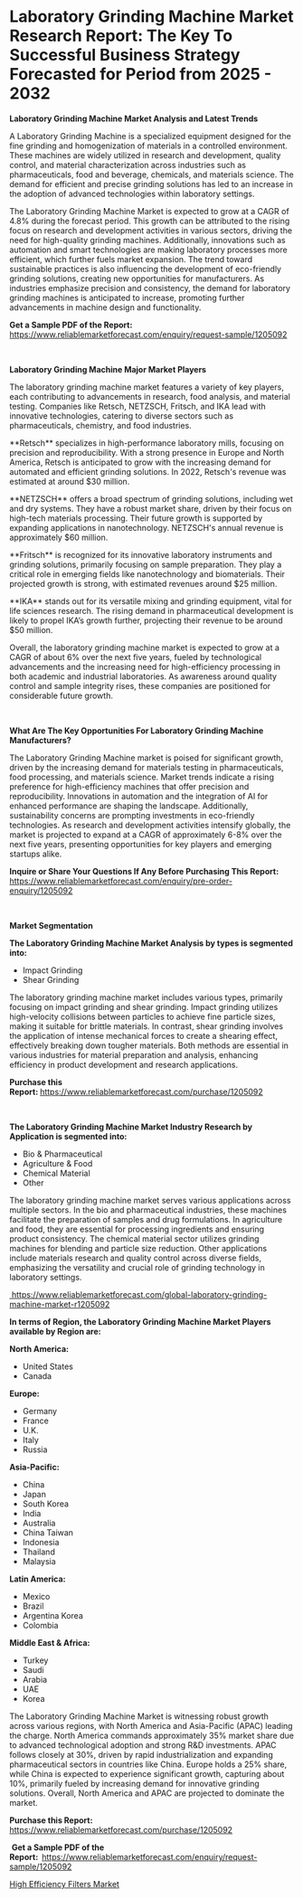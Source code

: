 <p><h1>Laboratory Grinding Machine Market Research Report: The Key To Successful Business Strategy Forecasted for Period from 2025 - 2032</h1></p><p><strong>Laboratory Grinding Machine Market Analysis and Latest Trends</strong></p>
<p><p>A Laboratory Grinding Machine is a specialized equipment designed for the fine grinding and homogenization of materials in a controlled environment. These machines are widely utilized in research and development, quality control, and material characterization across industries such as pharmaceuticals, food and beverage, chemicals, and materials science. The demand for efficient and precise grinding solutions has led to an increase in the adoption of advanced technologies within laboratory settings.</p><p>The Laboratory Grinding Machine Market is expected to grow at a CAGR of 4.8% during the forecast period. This growth can be attributed to the rising focus on research and development activities in various sectors, driving the need for high-quality grinding machines. Additionally, innovations such as automation and smart technologies are making laboratory processes more efficient, which further fuels market expansion. The trend toward sustainable practices is also influencing the development of eco-friendly grinding solutions, creating new opportunities for manufacturers. As industries emphasize precision and consistency, the demand for laboratory grinding machines is anticipated to increase, promoting further advancements in machine design and functionality.</p></p>
<p><strong>Get a Sample PDF of the Report:&nbsp;</strong> <a href="https://www.reliablemarketforecast.com/enquiry/request-sample/1205092?utm_campaign=1842&utm_medium=2&utm_source=Github&utm_content=ia&utm_term=19022025&utm_id=laboratory-grinding-machine">https://www.reliablemarketforecast.com/enquiry/request-sample/1205092</a></p>
<p>&nbsp;</p>
<p><strong>Laboratory Grinding Machine Major Market Players</strong></p>
<p><p>The laboratory grinding machine market features a variety of key players, each contributing to advancements in research, food analysis, and material testing. Companies like Retsch, NETZSCH, Fritsch, and IKA lead with innovative technologies, catering to diverse sectors such as pharmaceuticals, chemistry, and food industries.</p><p>**Retsch** specializes in high-performance laboratory mills, focusing on precision and reproducibility. With a strong presence in Europe and North America, Retsch is anticipated to grow with the increasing demand for automated and efficient grinding solutions. In 2022, Retsch's revenue was estimated at around $30 million.</p><p>**NETZSCH** offers a broad spectrum of grinding solutions, including wet and dry systems. They have a robust market share, driven by their focus on high-tech materials processing. Their future growth is supported by expanding applications in nanotechnology. NETZSCH's annual revenue is approximately $60 million.</p><p>**Fritsch** is recognized for its innovative laboratory instruments and grinding solutions, primarily focusing on sample preparation. They play a critical role in emerging fields like nanotechnology and biomaterials. Their projected growth is strong, with estimated revenues around $25 million.</p><p>**IKA** stands out for its versatile mixing and grinding equipment, vital for life sciences research. The rising demand in pharmaceutical development is likely to propel IKA’s growth further, projecting their revenue to be around $50 million.</p><p>Overall, the laboratory grinding machine market is expected to grow at a CAGR of about 6% over the next five years, fueled by technological advancements and the increasing need for high-efficiency processing in both academic and industrial laboratories. As awareness around quality control and sample integrity rises, these companies are positioned for considerable future growth.</p></p>
<p>&nbsp;</p>
<p><strong>What Are The Key Opportunities For Laboratory Grinding Machine Manufacturers?</strong></p>
<p><p>The Laboratory Grinding Machine market is poised for significant growth, driven by the increasing demand for materials testing in pharmaceuticals, food processing, and materials science. Market trends indicate a rising preference for high-efficiency machines that offer precision and reproducibility. Innovations in automation and the integration of AI for enhanced performance are shaping the landscape. Additionally, sustainability concerns are prompting investments in eco-friendly technologies. As research and development activities intensify globally, the market is projected to expand at a CAGR of approximately 6-8% over the next five years, presenting opportunities for key players and emerging startups alike.</p></p>
<p><strong>Inquire or Share Your Questions If Any Before Purchasing This Report:</strong> <a href="https://www.reliablemarketforecast.com/enquiry/pre-order-enquiry/1205092?utm_campaign=1842&utm_medium=2&utm_source=Github&utm_content=ia&utm_term=19022025&utm_id=laboratory-grinding-machine">https://www.reliablemarketforecast.com/enquiry/pre-order-enquiry/1205092</a></p>
<p>&nbsp;</p>
<p><strong>Market Segmentation</strong></p>
<p><strong>The Laboratory Grinding Machine Market Analysis by types is segmented into:</strong></p>
<p><ul><li>Impact Grinding</li><li>Shear Grinding</li></ul></p>
<p><p>The laboratory grinding machine market includes various types, primarily focusing on impact grinding and shear grinding. Impact grinding utilizes high-velocity collisions between particles to achieve fine particle sizes, making it suitable for brittle materials. In contrast, shear grinding involves the application of intense mechanical forces to create a shearing effect, effectively breaking down tougher materials. Both methods are essential in various industries for material preparation and analysis, enhancing efficiency in product development and research applications.</p></p>
<p><strong>Purchase this Report:&nbsp;</strong><a href="https://www.reliablemarketforecast.com/purchase/1205092?utm_campaign=1842&utm_medium=2&utm_source=Github&utm_content=ia&utm_term=19022025&utm_id=laboratory-grinding-machine">https://www.reliablemarketforecast.com/purchase/1205092</a></p>
<p>&nbsp;</p>
<p><strong>The Laboratory Grinding Machine Market Industry Research by Application is segmented into:</strong></p>
<p><ul><li>Bio & Pharmaceutical</li><li>Agriculture & Food</li><li>Chemical Material</li><li>Other</li></ul></p>
<p><p>The laboratory grinding machine market serves various applications across multiple sectors. In the bio and pharmaceutical industries, these machines facilitate the preparation of samples and drug formulations. In agriculture and food, they are essential for processing ingredients and ensuring product consistency. The chemical material sector utilizes grinding machines for blending and particle size reduction. Other applications include materials research and quality control across diverse fields, emphasizing the versatility and crucial role of grinding technology in laboratory settings.</p></p>
<p><a href="https://www.reliablemarketforecast.com/global-laboratory-grinding-machine-market-r1205092?utm_campaign=1842&utm_medium=2&utm_source=Github&utm_content=ia&utm_term=19022025&utm_id=laboratory-grinding-machine">&nbsp;https://www.reliablemarketforecast.com/global-laboratory-grinding-machine-market-r1205092</a></p>
<p><strong>In terms of Region, the Laboratory Grinding Machine Market Players available by Region are:</strong></p>
<p>
    <p> <strong> North America: </strong>
        <ul>
            <li>United States</li>
            <li>Canada</li>
        </ul>
        </p> 
    <p> <strong> Europe: </strong>
        <ul>
            <li>Germany</li>
            <li>France</li>
            <li>U.K.</li>
            <li>Italy</li>
            <li>Russia</li>
        </ul>
        </p> 
    <p> <strong> Asia-Pacific: </strong>
        <ul>
            <li>China</li>
            <li>Japan</li>
            <li>South Korea</li>
            <li>India</li>
            <li>Australia</li>
            <li>China Taiwan</li>
            <li>Indonesia</li>
            <li>Thailand</li>
            <li>Malaysia</li>
        </ul>
        </p> 
    <p> <strong> Latin America: </strong>
        <ul>
            <li>Mexico</li>
            <li>Brazil</li>
            <li>Argentina Korea</li>
            <li>Colombia</li>
        </ul>
        </p> 
    <p> <strong> Middle East & Africa: </strong>
        <ul>
            <li>Turkey</li>
            <li>Saudi</li>
            <li>Arabia</li>
            <li>UAE</li>
            <li>Korea</li>
        </ul>
    </p>
    </p>
<p><p>The Laboratory Grinding Machine Market is witnessing robust growth across various regions, with North America and Asia-Pacific (APAC) leading the charge. North America commands approximately 35% market share due to advanced technological adoption and strong R&D investments. APAC follows closely at 30%, driven by rapid industrialization and expanding pharmaceutical sectors in countries like China. Europe holds a 25% share, while China is expected to experience significant growth, capturing about 10%, primarily fueled by increasing demand for innovative grinding solutions. Overall, North America and APAC are projected to dominate the market.</p></p>
<p><strong>Purchase this Report: </strong><a href="https://www.reliablemarketforecast.com/purchase/1205092?utm_campaign=1842&utm_medium=2&utm_source=Github&utm_content=ia&utm_term=19022025&utm_id=laboratory-grinding-machine">https://www.reliablemarketforecast.com/purchase/1205092</a></p>
<p>&nbsp;<strong>Get a Sample PDF of the Report:&nbsp;&nbsp;</strong><a href="https://www.reliablemarketforecast.com/enquiry/request-sample/1205092?utm_campaign=1842&utm_medium=2&utm_source=Github&utm_content=ia&utm_term=19022025&utm_id=laboratory-grinding-machine">https://www.reliablemarketforecast.com/enquiry/request-sample/1205092</a></p>
<p><strong></strong></p>
<p><p><a href="https://github.com/gulaimolin/Market-Research-Report-List-7/blob/main/high-efficiency-filters-market.md?utm_campaign=1842&utm_medium=2&utm_source=Github&utm_content=ia&utm_term=19022025&utm_id=laboratory-grinding-machine">High Efficiency Filters Market</a></p></p>